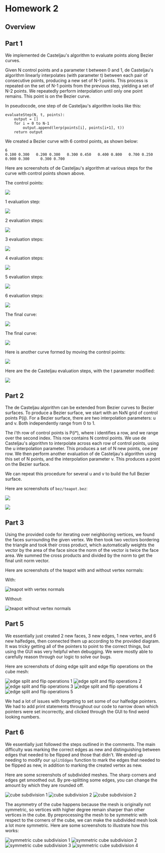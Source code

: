 # Homework 2

## Overview

## Part 1

We implemented de Casteljau's algorithm to evaluate points along Bezier curves.

Given N control points and a parameter t between 0 and 1, de Casteljau's algorithm
linearly interpolates (with parameter t) between each pair of consecutive points,
producing a new set of N-1 points.
This process is repeated on the set of N-1 points from the previous step,
yielding a set of N-2 points. We repeatedly perform interpolation until
only one point remains. This point is on the Bezier curve.

In pseudocode, one step of de Casteljau's algorithm looks like this:

```
evaluateStep(N, t, points):
    output = []
    for i = 0 to N-1
        output.append(lerp(points[i], points[i+1], t))
    return output
```

We created a Bezier curve with 6 control points, as shown below:

```
6
0.100 0.300   0.200 0.300   0.300 0.450   0.400 0.800   0.700 0.250     0.900 0.300     0.300 0.700
```

Here are screenshots of de Casteljau's algorithm at various steps for the curve with control points shown above.

The control points:

![](images/q1level0.png)

1 evaluation step:

![](images/q1level1.png)

2 evaluation steps:

![](images/q1level2.png)

3 evaluation steps:

![](images/q1level3.png)

4 evaluation steps:

![](images/q1level4.png)

5 evaluation steps:

![](images/q1level5.png)

6 evaluation steps:

![](images/q1level6.png)

The final curve:

![](images/q1curve.png)

The final curve:

![](images/q1curve.png)

Here is another curve formed by moving the control points:

![](images/q1anotherCurve.png)

Here are the de Casteljau evaluation steps, with the t parameter modified:

![](images/q1anotherCurveWithSteps.png)

## Part 2

The de Casteljau algorithm can be extended from Bezier curves to Bezier surfaces.
To produce a Bezier surface, we start with an NxN grid of control points P(ij).
For a Bezier surface, there are two interpolation parameters: u and v.
Both independently range from 0 to 1.

The i'th row of control points is P(i*), where i identifies a row, and
we range over the second index. This row contains N control points.
We use de Casteljau's algorithm to interpolate across each row of control points,
using the u interpolation parameter. This produces a set of N new points, one per row.
We then perform another evaluation of de Casteljau's algorithm using this set
of N points, and the interpolation parameter v. This produces a point on the Bezier surface.

We can repeat this procedure for several u and v to build the full Bezier surface.

Here are screenshots of `bez/teapot.bez`:

![](q2wireframe.png)

![](q2nowireframe.png)

## Part 3

Using the provided code for iterating over neighboring vertices, we found the faces surrounding the given vertex.
We then took two vectors bordering the triangle and took their cross product, which automatically weights the vector by
the area of the face since the norm of the vector is twice the face area. We summed the cross products and divided by the norm
to get the final unit norm vector.


Here are screenshots of the teapot with and without vertex normals:

With:

![teapot with vertex normals](images/p3_w_normals.png)

Without:

![teapot without vertex normals](images/p3_wo_normals.png)

## Part 5

We essentially just created 2 new faces, 3 new edges, 1 new vertex, and 6 new halfedges, then connected them up according to the provided diagram.
It was tricky getting all of the pointers to point to the correct things, but using the GUI was very helpful when debugging. We were mostly able to 
carefully reason through our logic to solve our bugs.

Here are screenshots of doing edge split and edge flip operations on the cube mesh:

![edge split and flip operations 1](images/p5_1.png)
![edge split and flip operations 2](images/p5_2.png)
![edge split and flip operations 3](images/p5_3.png)
![edge split and flip operations 4](images/p5_4.png)
![edge split and flip operations 5](images/p5_5.png)

We had a lot of issues with forgetting to set some of our halfedge pointers. We had to add print statements throughout our code to narrow down
which pointers were set incorrectly, and clicked through the GUI to find weird looking numbers.

## Part 6

We essentially just followed the steps outlined in the comments. The main difficulty was marking the correct edges as new and distinguishing between
edges that needed to be flipped and those that didn't. We ended up needing to modify our `splitEdges` function to mark the edges that needed to be flipped as new,
in addition to marking the created vertex as new.

Here are some screenshots of subdivided meshes. The sharp corners and edges get smoothed out. By pre-splitting some edges, you can change the amount by which they are rounded off.

![cube subdivision 1](images/p6_1.png)
![cube subdivision 2](images/p6_2.png)
![cube subdivision 2](images/p6_3.png)

The asymmetry of the cube happens because the mesh is originally not symmetric, so vertices with higher degree remain sharper than other vertices in the cube. By preprocessing the mesh to be symmetric
with respect to the corners of the cube, we can make the subdivided mesh look a lot more symmetric. Here are some screenshots to illustrate how this works:

![symmetric cube subdivision 1](images/p6_4.png)
![symmetric cube subdivision 2](images/p6_5.png)
![symmetric cube subdivision 3](images/p6_6.png)
![symmetric cube subdivision 4](images/p6_7.png)
